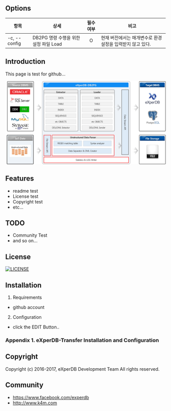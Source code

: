 ## Options
항목|상세|필수여부|비고
----------|--------|:----:|----
-c, --config <arg> | DB2PG 명령 수행을 위한 설정 파일 Load | O | 현재 버전에서는 매개변수로 환경 설정을 입력받지 않고 있다.
  


## Introduction
This page is test for github... 

![](./Images/DB2PG_Architecture.png "eXperDB-Management Dashboard")

## Features
* readme test
* License test
* Copyright test
* etc...


## TODO
* Community Test
* and so on...





## License
[![LICENSE](https://img.shields.io/bugzilla/996038.svg)](https://github.com/experdb/eXperDB-Management/blob/master/LICENSE)


## Installation
1. Requirements
- github account

2. Configuration
- click the EDIT Button..

### Appendix 1. eXperDB-Transfer Installation and Configuration


## Copyright
Copyright (c) 2016-2017, eXperDB Development Team
All rights reserved.


## Community
* https://www.facebook.com/experdb
* http://www.k4m.com







